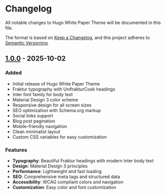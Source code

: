 # Changelog

All notable changes to Hugo White Paper Theme will be documented in this file.

The format is based on [Keep a Changelog](https://keepachangelog.com/en/1.0.0/),
and this project adheres to [Semantic Versioning](https://semver.org/spec/v2.0.0.html).

## [1.0.0] - 2025-10-02

### Added
- Initial release of Hugo White Paper Theme
- Fraktur typography with UnifrakturCook headings
- Inter font family for body text
- Material Design 3 color scheme
- Responsive design for all screen sizes
- SEO optimization with Schema.org markup
- Social links support
- Blog post pagination
- Mobile-friendly navigation
- Clean minimalist layout
- Custom CSS variables for easy customization

### Features
- **Typography**: Beautiful Fraktur headings with modern Inter body text
- **Design**: Material Design 3 principles
- **Performance**: Lightweight and fast loading
- **SEO**: Comprehensive meta tags and structured data
- **Accessibility**: WCAG compliant colors and navigation
- **Customization**: Easy color and font customization

[1.0.0]: https://github.com/nthnbch/hugo-white-paper-theme/releases/tag/v1.0.0
